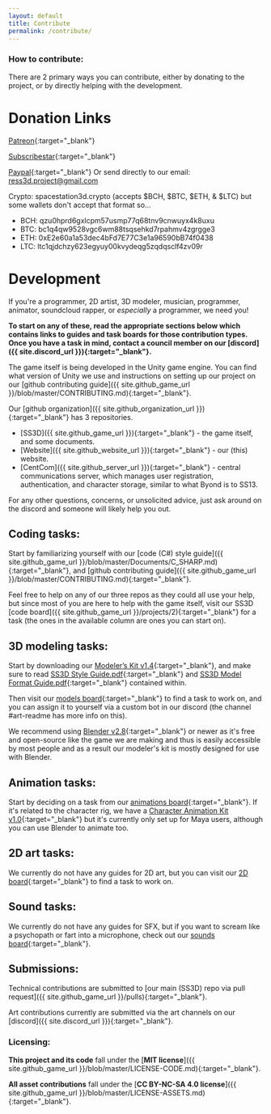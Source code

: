 ```yaml
---
layout: default
title: Contribute
permalink: /contribute/
---
```


### How to contribute:

There are 2 primary ways you can contribute, either by donating to the project, or by directly helping with the development.

# Donation Links

[Patreon](https://www.patreon.com/ss3d){:target="_blank"}

[Subscribestar](https://www.subscribestar.com/space-station-3d){:target="_blank"}

[Paypal](https://www.paypal.me/SpaceStation3D){:target="_blank"}
Or send directly to our email: ress3d.project@gmail.com

Crypto: spacestation3d.crypto (accepts $BCH, $BTC, $ETH, & $LTC) but some wallets don't accept that format so...
- BCH: qzu0hprd6gxlcpm57usmp77q68tnv9cnwuyx4k8uxu
- BTC: bc1q4qw9528vgc6wm88tsqsehkd7rpahmv4zgrgge3
- ETH: 0xE2e60a1a53dec4bFd7E77C3e1a96590bB74f0438
- LTC: ltc1qjdchzy623egyuy00kvydeqg5zqdqsclf4zv09r

# Development

If you're a programmer, 2D artist, 3D modeler, musician, programmer, animator, soundcloud rapper, or *especially* a programmer, we need you!

**To start on any of these, read the appropriate sections below which contains links to guides and task boards for those contribution types. Once you have a task in mind, contact a council member on our [discord]({{ site.discord_url }}){:target="_blank"}.**

The game itself is being developed in the Unity game engine. You can find what version of Unity we use and instructions on setting up our project on our [github contributing guide]({{ site.github_game_url }}/blob/master/CONTRIBUTING.md){:target="_blank"}.

Our [github organization]({{ site.github_organization_url }}){:target="_blank"} has 3 repositories.
- [SS3D]({{ site.github_game_url }}){:target="_blank"} - the game itself, and some documents.
- [Website]({{ site.github_website_url }}){:target="_blank"} - our (this) website.
- [CentCom]({{ site.github_server_url }}){:target="_blank"} - central communications server, which manages user registration, authentication, and character storage, similar to what Byond is to SS13.

For any other questions, concerns, or unsolicited advice, just ask around on the discord and someone will likely help you out.

## Coding tasks:

Start by familiarizing yourself with our [code (C#) style guide]({{ site.github_game_url }}/blob/master/Documents/C_SHARP.md){:target="_blank"}, and [github contributing guide]({{ site.github_game_url }}/blob/master/CONTRIBUTING.md){:target="_blank"}.

Feel free to help on any of our three repos as they could all use your help, but since most of you are here to help with the game itself, visit our SS3D [code board]({{ site.github_game_url }}/projects/2){:target="_blank"} for a task (the ones in the available column are ones you can start on).

## 3D modeling tasks:

Start by downloading our [Modeler’s Kit v1.4](https://drive.google.com/drive/folders/1fUn42ATEWXKvAGoWoCpN9EoURFW_7ppX?usp=sharing){:target="_blank"}, and make sure to read [SS3D Style Guide.pdf](https://drive.google.com/file/d/1bBwFSBXxDkAUSFpyJyidRbGPqIjBPxTo/view?usp=sharing){:target="_blank"} and [SS3D Model Format Guide.pdf](https://drive.google.com/file/d/1fx3B8N5exKNefXuRCYbV1hTZTg6HB0j9/view?usp=sharing){:target="_blank"} contained within.

Then visit our [models board](https://trello.com/b/ZVcDitv0/ss3d-model-list){:target="_blank"} to find a task to work on, and you can assign it to yourself via a custom bot in our discord (the channel #art-readme has more info on this).

We recommend using [Blender v2.8](https://www.blender.org/download/releases/){:target="_blank"} or newer as it's free and open-source like the game we are making and thus is easily accessible by most people and as a result our modeler's kit is mostly designed for use with Blender.

## Animation tasks:

Start by deciding on a task from our [animations board](https://trello.com/b/xZ5bhNWw/ss3d-animations){:target="_blank"}. If it's related to the character rig, we have a [Character Animation Kit v1.0](https://drive.google.com/drive/folders/1V8QAE9651nYJffCSz9zjjygextDHN-GQ?usp=sharing){:target="_blank"} but it's currently only set up for Maya users, although you can use Blender to animate too.

## 2D art tasks:

We currently do not have any guides for 2D art, but you can visit our [2D board](https://trello.com/b/XVZ95Hjq/ss3d-2d){:target="_blank"} to find a task to work on.

## Sound tasks:

We currently do not have any guides for SFX, but if you want to scream like a psychopath or fart into a microphone, check out our [sounds board](https://trello.com/b/k6pWgJE0/ss3d-sound-design){:target="_blank"}.

## Submissions:

Technical contributions are submitted to [our main (SS3D) repo via pull request]({{ site.github_game_url }}/pulls){:target="_blank"}.

Art contributions currently are submitted via the art channels on our [discord]({{ site.discord_url }}){:target="_blank"}.

### Licensing:

**This project and its code** fall under the [**MIT license**]({{ site.github_game_url }}/blob/master/LICENSE-CODE.md){:target="_blank"}.

**All asset contributions** fall under the [**CC BY-NC-SA 4.0 license**]({{ site.github_game_url }}/blob/master/LICENSE-ASSETS.md){:target="_blank"}.
